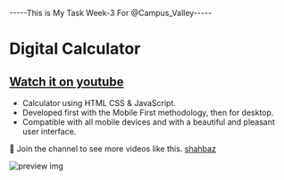 
-----This is My Task Week-3 For @Campus_Valley-----

# Digital Calculator
## [Watch it on youtube](https://www.youtube.com/channel/UCdPcN2ibTMK5adKU3baLcOA)

- Calculator using HTML CSS & JavaScript.
- Developed first with the Mobile First methodology, then for desktop.
- Compatible with all mobile devices and with a beautiful and pleasant user interface.

💙 Join the channel to see more videos like this. [shahbaz](https://www.youtube.com/channel/UCdPcN2ibTMK5adKU3baLcOA)


![preview img](./Preview.png)

